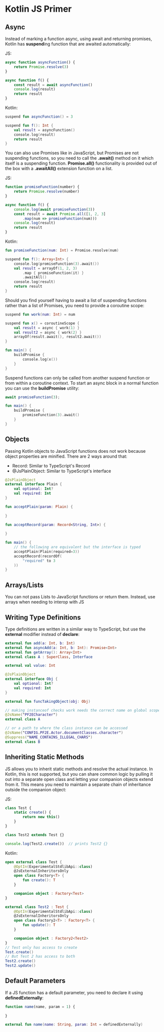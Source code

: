 # Kotlin JS Primer

## Async

Instead of marking a function async, using await and returning promises, Kotlin has **suspend**ing function that are awaited automatically:

JS:

```js
async function asyncFunction() {
    return Promise.resolve(3)
}

async function f() {
    const result = await asyncFunction()
    console.log(result)
    return result
}
```

Kotlin:

```kt
suspend fun asyncFunction() = 3

suspend fun f(): Int {
    val result = asyncFunction()
    console.log(result)
    return result
}
```

You can also use Promises like in JavaScript, but Promises are not suspending functions, so you need to call the **.await()** method on it which itself is a suspending function. 
**Promise.all()** functionality is provided out of the box with a **.awaitAll()** extension function on a list.

JS:

```js
function promiseFunction(number) {
    return Promise.resolve(number)
}

async function f() {
    console.log(await promiseFunction(3))
    const result = await Promise.all([1, 2, 3]
        .map(num => promiseFunction(num)))
    console.log(result)
    return result
}
```

Kotlin:

```kt
fun promiseFunction(num: Int) = Promise.resolve(num)

suspend fun f(): Array<Int> {
    console.log(promiseFunction(3).await())
    val result = arrayOf(1, 2, 3)
        .map { promiseFunction(it) }
        .awaitAll()
    console.log(result)
    return result
}
```

Should you find yourself having to await a list of suspending functions rather than a list of Promises, you need to provide a coroutine scope:

```kt
suspend fun work(num: Int) = num

suspend fun x() = coroutineScope {
    val result = async { work(1) }
    val result2 = async { work(2) }
    arrayOf(result.await(), result2.await())
}

fun main() {
    buildPromise {
        console.log(x())
    }
}
```

Suspend functions can only be called from another suspend function or from within a coroutine context. To start an async
block in a normal function you can use the **buildPromise** utility:

```js
await promiseFunction(3);
```

```kt
fun main() {
    buildPromise {
        promiseFunction(3).await()
    }
}
```

## Objects

Passing Kotlin objects to JavaScript functions does not work because object properties are minified. There are 2 ways around that:

* Record: Similar to TypeScript's Record
* @JsPlainObject: Similar to TypeScript's interface

```kt
@JsPlainObject
external interface Plain {
    val optional: Int?
    val required: Int
}

fun acceptPlain(param: Plain) {
    
}

fun acceptRecord(param: Record<String, Int>) {
    
}

fun main() {
    // the following are equivalent but the interface is typed
    acceptPlain(Plain(required=3))
    acceptRecord(recordOf(
        "required" to 3
    ))
}
```

## Arrays/Lists

You can not pass Lists to JavaScript functions or return them. Instead, use arrays when needing to interop with JS

## Writing Type Definitions

Type definitions are written in a similar way to TypeScript, but use the **external** modifier instead of **declare**:

```kt
external fun add(a: Int, b: Int)
external fun asyncAdd(a: Int, b: Int): Promise<Int>
external fun getArray(): Array<Int>
external class A : SuperClass, Interface

external val value: Int

@JsPlainObject
external interface Obj {
    val optional: Int?
    val required: Int
}

external fun funcTakingObject(obj: Obj)

// making instanceof checks work needs the correct name on global scope
@JsName("PF2ECharacter")
external class A

// or a path to where the class instance can be accessed
@JsName("CONFIG.PF2E.Actor.documentClasses.character")
@Suppress("NAME_CONTAINS_ILLEGAL_CHARS")
external class B
```

## Inheriting Static Methods

JS allows you to inherit static methods and resolve the actual instance. In Kotlin, this is not supported, but you can share common logic by pulling it out into a separate open class and letting your companion objects extend from it. This means you need to maintain a separate chain of inheritance outside the companion object:

JS:
```js
class Test {
    static create() {
        return new this()
    }
}

class Test2 extends Test {}

console.log(Test2.create())  // prints Test2 {}
```

Kotlin:

```kt
open external class Test {
    @OptIn(ExperimentalStdlibApi::class)
    @JsExternalInheritorsOnly
    open class Factory<T> {
        fun create(): T
    }

    companion object : Factory<Test>
}

external class Test2 : Test {
    @OptIn(ExperimentalStdlibApi::class)
    @JsExternalInheritorsOnly
    open class Factory2<T> : Factory<T> {
        fun update(): T
    }

    companion object : Factory2<Test2>
}
// Test only has access to create
Test.create()
// But Test 2 has access to both
Test2.create()
Test2.update()
```

## Default Parameters

If a JS function has a default parameter, you need to declare it using **definedExternally**:

```js
function name(name, param = 1) {
    
}
```

```kt
external fun name(name: String, param: Int = definedExternally)
```